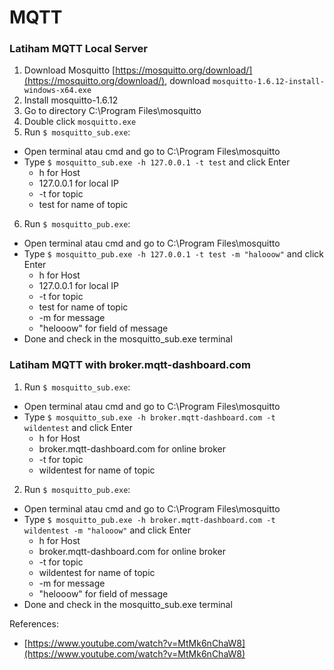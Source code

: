 # MQTT

### Latiham MQTT Local Server

1. Download Mosquitto [https://mosquitto.org/download/](https://mosquitto.org/download/), download `mosquitto-1.6.12-install-windows-x64.exe`
2. Install mosquitto-1.6.12
3. Go to directory C:\Program Files\mosquitto
4. Double click `mosquitto.exe`
5. Run `$ mosquitto_sub.exe`:

- Open terminal atau cmd and go to C:\Program Files\mosquitto
- Type `$ mosquitto_sub.exe -h 127.0.0.1 -t test` and click Enter
  - h for Host
  - 127.0.0.1 for local IP
  - -t for topic
  - test for name of topic

6. Run `$ mosquitto_pub.exe`:

- Open terminal atau cmd and go to C:\Program Files\mosquitto
- Type `$ mosquitto_pub.exe -h 127.0.0.1 -t test -m "halooow"` and click Enter
  - h for Host
  - 127.0.0.1 for local IP
  - -t for topic
  - test for name of topic
  - -m for message
  - "helooow" for field of message
- Done and check in the mosquitto_sub.exe terminal

### Latiham MQTT with broker.mqtt-dashboard.com

1. Run `$ mosquitto_sub.exe`:

- Open terminal atau cmd and go to C:\Program Files\mosquitto
- Type `$ mosquitto_sub.exe -h broker.mqtt-dashboard.com -t wildentest` and click Enter
  - h for Host
  - broker.mqtt-dashboard.com for online broker
  - -t for topic
  - wildentest for name of topic

2. Run `$ mosquitto_pub.exe`:

- Open terminal atau cmd and go to C:\Program Files\mosquitto
- Type `$ mosquitto_pub.exe -h broker.mqtt-dashboard.com -t wildentest -m "halooow"` and click Enter
  - h for Host
  - broker.mqtt-dashboard.com for online broker
  - -t for topic
  - wildentest for name of topic
  - -m for message
  - "helooow" for field of message
- Done and check in the mosquitto_sub.exe terminal

References:

- [https://www.youtube.com/watch?v=MtMk6nChaW8](https://www.youtube.com/watch?v=MtMk6nChaW8)
